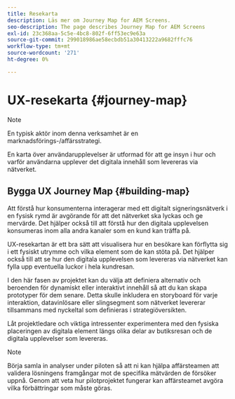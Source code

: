 ```yaml
---
title: Resekarta
description: Läs mer om Journey Map for AEM Screens.
seo-description: The page describes Journey Map for AEM Screens
exl-id: 23c368aa-5c5e-4bc8-802f-6ff53ec9e63a
source-git-commit: 299018986ae58ecbdb51a30413222a9682fffc76
workflow-type: tm+mt
source-wordcount: '271'
ht-degree: 0%

---
```


# UX-resekarta {#journey-map}

>[!NOTE]
>
>En typisk aktör inom denna verksamhet är en marknadsförings-/affärsstrategi.

En karta över användarupplevelser är utformad för att ge insyn i hur och varför användarna upplever det digitala innehåll som levereras via nätverket.

## Bygga UX Journey Map {#building-map}

Att förstå hur konsumenterna interagerar med ett digitalt signeringsnätverk i en fysisk rymd är avgörande för att det nätverket ska lyckas och ge mervärde. Det hjälper också till att förstå hur den digitala upplevelsen konsumeras inom alla andra kanaler som en kund kan träffa på.

UX-resekartan är ett bra sätt att visualisera hur en besökare kan förflytta sig i ett fysiskt utrymme och vilka element som de kan stöta på. Det hjälper också till att se hur den digitala upplevelsen som levereras via nätverket kan fylla upp eventuella luckor i hela kundresan.

I den här fasen av projektet kan du välja att definiera alternativ och beroenden för dynamiskt eller interaktivt innehåll så att du kan skapa prototyper för dem senare. Detta skulle inkludera en storyboard för varje interaktion, datavinlösare eller slingsegment som nätverket levererar tillsammans med nyckeltal som definieras i strategiöversikten.

Låt projektledare och viktiga intressenter experimentera med den fysiska placeringen av digitala element längs olika delar av butiksresan och de digitala upplevelser som levereras.

>[!NOTE]
> Börja samla in analyser under piloten så att ni kan hjälpa affärsteamen att validera lösningens framgångar mot de specifika mätvärden de försöker uppnå. Genom att veta hur pilotprojektet fungerar kan affärsteamet avgöra vilka förbättringar som måste göras.
